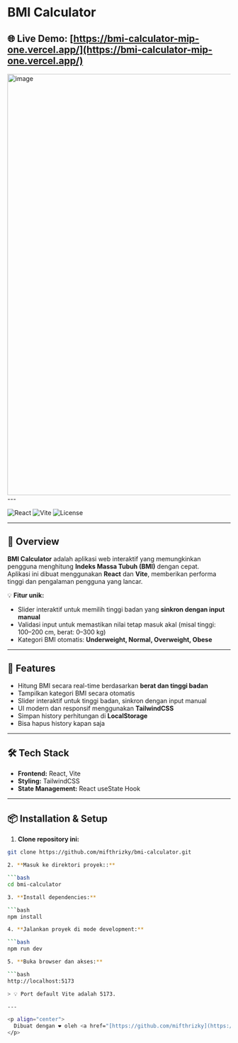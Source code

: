 # BMI Calculator
🌐 **Live Demo:** [https://bmi-calculator-mip-one.vercel.app/](https://bmi-calculator-mip-one.vercel.app/)
---
<img width="1547" height="950" alt="image" src="https://github.com/user-attachments/assets/38808a9e-276a-4fed-b7cb-3ec71c63bbf9" />
---

![React](https://img.shields.io/badge/React-17.0.2-blue?logo=react&logoColor=white)
![Vite](https://img.shields.io/badge/Vite-4.0.0-purple?logo=vite&logoColor=white)
![License](https://img.shields.io/badge/License-MIT-green)

---

## 📌 Overview

**BMI Calculator** adalah aplikasi web interaktif yang memungkinkan pengguna menghitung **Indeks Massa Tubuh (BMI)** dengan cepat.  
Aplikasi ini dibuat menggunakan **React** dan **Vite**, memberikan performa tinggi dan pengalaman pengguna yang lancar.

💡 **Fitur unik:**  
- Slider interaktif untuk memilih tinggi badan yang **sinkron dengan input manual**  
- Validasi input untuk memastikan nilai tetap masuk akal (misal tinggi: 100–200 cm, berat: 0–300 kg)  
- Kategori BMI otomatis: **Underweight, Normal, Overweight, Obese**  

---

## 🚀 Features

- Hitung BMI secara real-time berdasarkan **berat dan tinggi badan**
- Tampilkan kategori BMI secara otomatis
- Slider interaktif untuk tinggi badan, sinkron dengan input manual
- UI modern dan responsif menggunakan **TailwindCSS**
- Simpan history perhitungan di **LocalStorage**
- Bisa hapus history kapan saja

---

## 🛠️ Tech Stack

- **Frontend:** React, Vite  
- **Styling:** TailwindCSS 
- **State Management:** React useState Hook  

---

## 📦 Installation & Setup

1. **Clone repository ini:**

```bash
git clone https://github.com/mifthrizky/bmi-calculator.git

2. **Masuk ke direktori proyek::**

```bash
cd bmi-calculator

3. **Install dependencies:**

```bash
npm install

4. **Jalankan proyek di mode development:**

```bash
npm run dev

5. **Buka browser dan akses:**

```bash
http://localhost:5173

> 💡 Port default Vite adalah 5173.

---

<p align="center">
  Dibuat dengan ❤️ oleh <a href="[https://github.com/mifthrizky](https://github.com/mifthrizky)">mifthrizky</a>
</p>




